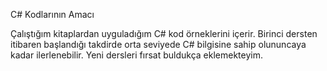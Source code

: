 C# Kodlarının Amacı

Çalıştığım kitaplardan uyguladığım C# kod örneklerini içerir. Birinci dersten itibaren başlandığı takdirde orta seviyede C# bilgisine sahip olununcaya kadar ilerlenebilir. Yeni dersleri fırsat buldukça eklemekteyim.
